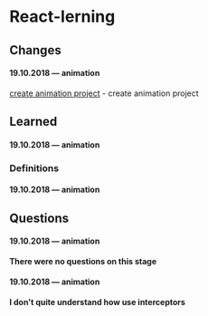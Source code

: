 # React-lerning

## Changes

#### 19.10.2018 — animation
[create animation project](https://github.com/Mikele11/React-lerning/commit/6c237edfeab7b5a50d2099757b93b5e970bcc905) - create animation project

## Learned

#### 19.10.2018 — animation


### Definitions

#### 19.10.2018 — animation


## Questions

#### 19.10.2018 — animation

**There were no questions on this stage**

#### 19.10.2018 — animation

**I don't quite understand how use interceptors**